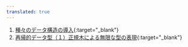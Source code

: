 ```yaml
---
translated: true
---
```

1. [種々のデータ構造の導入](https://youtu.be/o1h_50JbLE4){:target="_blank"} 
2. [再帰的データ型（１）正規木による無限な型の表現](https://youtu.be/s3Fs5rgBmKA){:target="_blank"} 


